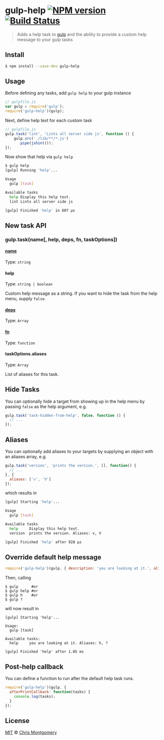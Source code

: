 # gulp-help [![NPM version][npm-image]][npm-url] [![Build Status][travis-image]][travis-url]
> Adds a help task to [gulp](https://github.com/gulpjs/gulp) and the ability to provide a custom help message to your gulp tasks

## Install

```bash
$ npm install --save-dev gulp-help
```

## Usage

Before defining any tasks, add `gulp help` to your gulp instance

```js
// gulpfile.js
var gulp = require('gulp');
require('gulp-help')(gulp);
```

Next, define help text for each custom task

```js
// gulpfile.js
gulp.task('lint', 'Lints all server side js', function () {
    gulp.src('./lib/**/*.js')
      .pipe(jshint());
});
```

Now show that help via `gulp help`

```bash
$ gulp help
[gulp] Running 'help'...

Usage
  gulp [task]

Available tasks
  help Display this help text.
  lint Lints all server side js

[gulp] Finished 'help' in 607 μs
```

## New task API

### gulp.task(name[, help, deps, fn, taskOptions])

#### [name](https://github.com/gulpjs/gulp/blob/master/docs/API.md#name)

Type: `string`

#### help

Type: `string | boolean`

Custom help message as a string.
If you want to hide the task from the help menu, supply `false`.

#### [deps](https://github.com/gulpjs/gulp/blob/master/docs/API.md#deps)

Type: `Array`

#### [fn](https://github.com/gulpjs/gulp/blob/master/docs/API.md#fn)

Type: `function`

#### taskOptions.aliases

Type: `Array`

List of aliases for this task.

## Hide Tasks

You can optionally hide a target from showing up in the help menu by passing `false` as the help argument, e.g.

```js
gulp.task('task-hidden-from-help', false, function () {
  // ...
});
```

## Aliases

You can optionally add aliases to your targets by supplying an object with an aliases array, e.g.

```js
gulp.task('version', 'prints the version.', [], function() {
  // ...
}, {
  aliases: ['v', 'V']
});
```

which results in

```bash
[gulp] Starting 'help'...

Usage
  gulp [task]

Available tasks
  help     Display this help text.
  version  prints the version. Aliases: v, V

[gulp] Finished 'help' after 928 μs
```

## Override default help message

```js
require('gulp-help')(gulp, { description: 'you are looking at it.', aliases: ['h', '?'] });
```

Then, calling

```shell
$ gulp      #or
$ gulp help #or
$ gulp h    #or
$ gulp ?
```

will now result in

```
[gulp] Starting 'help'...

Usage:
  gulp [task]

Available tasks:
  help     you are looking at it. Aliases: h, ?

[gulp] Finished 'help' after 1.05 ms
```

## Post-help callback

You can define a function to run after the default help task runs.

```js
require('gulp-help')(gulp, {
  afterPrintCallback: function(tasks) {
    console.log(tasks);
  }
});
```

## License

[MIT](http://opensource.org/licenses/MIT) © [Chris Montgomery](http://www.chrismontgomery.info/)

[npm-url]: https://npmjs.org/package/gulp-help
[npm-image]: http://img.shields.io/npm/v/gulp-help.svg
[travis-image]: https://travis-ci.org/chmontgomery/gulp-help.svg?branch=master
[travis-url]: https://travis-ci.org/chmontgomery/gulp-help

